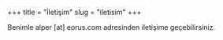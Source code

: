 +++
title = "İletişim"
slug = "iletisim"
+++

Benimle alper [at] eorus.com adresinden iletişime geçebilirsiniz. 
